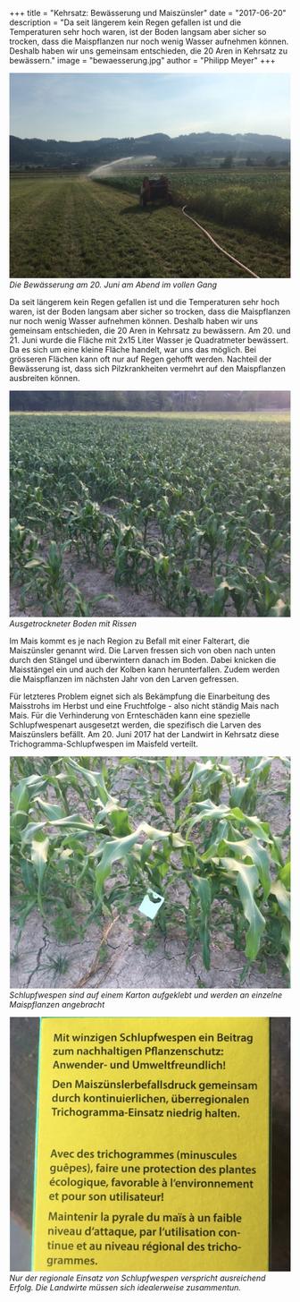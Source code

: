 +++
title = "Kehrsatz: Bewässerung und Maiszünsler"
date = "2017-06-20"
description = "Da seit längerem kein Regen gefallen ist und die Temperaturen sehr hoch waren, ist der Boden langsam aber sicher so trocken, dass die Maispflanzen nur noch wenig Wasser aufnehmen können. Deshalb haben wir uns gemeinsam entschieden, die 20 Aren in Kehrsatz zu bewässern."
image = "bewaesserung.jpg"
author = "Philipp Meyer"
+++

![Bewässerung](bewaesserung.jpg)   
*Die Bewässerung am 20. Juni am Abend im vollen Gang*

Da seit längerem kein Regen gefallen ist und die Temperaturen sehr hoch waren, ist der Boden langsam aber sicher so trocken, dass die Maispflanzen nur noch wenig Wasser aufnehmen können. Deshalb haben wir uns gemeinsam entschieden, die 20 Aren in Kehrsatz zu bewässern. Am 20. und 21. Juni wurde die Fläche mit 2x15 Liter Wasser je Quadratmeter bewässert. Da es sich um eine kleine Fläche handelt, war uns das möglich. Bei grösseren Flächen kann oft nur auf Regen gehofft werden. Nachteil der Bewässerung ist, dass sich Pilzkrankheiten vermehrt auf den Maispflanzen ausbreiten können.

![Trockenheit](trockenheit.jpg)   
*Ausgetrockneter Boden mit Rissen*

Im Mais kommt es je nach Region zu Befall mit einer Falterart, die Maiszünsler genannt wird. Die Larven fressen sich von oben nach unten durch den Stängel und überwintern danach im Boden. Dabei knicken die Maisstängel ein und auch der Kolben kann herunterfallen. Zudem werden die Maispflanzen im nächsten Jahr von den Larven gefressen.

Für letzteres Problem eignet sich als Bekämpfung die Einarbeitung des Maisstrohs im Herbst und eine Fruchtfolge - also nicht ständig Mais nach Mais. Für die Verhinderung von Ernteschäden kann eine spezielle Schlupfwespenart ausgesetzt werden, die spezifisch die Larven des Maiszünslers befällt. Am 20. Juni 2017 hat der Landwirt in Kehrsatz diese Trichogramma-Schlupfwespen im Maisfeld verteilt.


![Schlupfwespen](schlupfwespen-1.jpg)   
*Schlupfwespen sind auf einem Karton aufgeklebt und werden an einzelne Maispflanzen angebracht*


![Schlupfwespen](schlupfwespen-2.jpg)   
*Nur der regionale Einsatz von Schlupfwespen verspricht ausreichend Erfolg. Die Landwirte müssen sich idealerweise zusammentun.*
